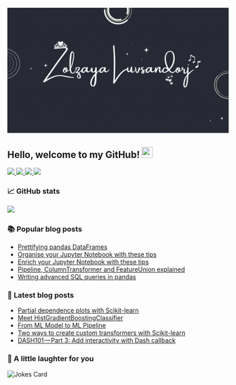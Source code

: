 ![](https://raw.githubusercontent.com/zluvsand/zluvsand/master/banner.gif)

## Hello, welcome to my GitHub! <img src="https://raw.githubusercontent.com/zluvsand/zluvsand/master/wave.gif" height="25px" width="25px">

<a href="https://medium.com/@zluvsand">
    <img src="https://img.shields.io/badge/MEDIUM-12100E?logo=medium&color=fe6e95&logoColor=white" />
</a>
<a href="https://www.linkedin.com/in/zluvsand/">
    <img src="https://img.shields.io/badge/LINKEDIN-12100E?logo=linkedin&color=282A36&logoColor=white" />
</a>
<a href="https://zluvsand.github.io/">
    <img src="https://img.shields.io/badge/WEBSITE-12100E?logo=html5&color=fe6e95&logoColor=white" />
</a>
<a href="https://open.spotify.com/playlist/7KmIUNWrK8wEHfQcQfFrQ1?si=0e2d44043b5a40a4">
    <img src="https://img.shields.io/badge/SPOTIFY-12100E?logo=spotify&color=282A36&logoColor=white" />
</a>

### 📈 GitHub stats
<p><img src="https://github-readme-streak-stats.herokuapp.com/?user=zluvsand&theme=dracula"/></p>

### 📚 Popular blog posts
- [Prettifying pandas DataFrames](https://towardsdatascience.com/prettifying-pandas-dataframes-75c1a1a6877d)
- [Organise your Jupyter Notebook with these tips](https://towardsdatascience.com/organise-your-jupyter-notebook-with-these-tips-d164d5dcd51f)
- [Enrich your Jupyter Notebook with these tips](https://towardsdatascience.com/enrich-your-jupyter-notebook-with-these-tips-55c8ead25255)
- [Pipeline, ColumnTransformer and FeatureUnion explained](https://towardsdatascience.com/pipeline-columntransformer-and-featureunion-explained-f5491f815f)
- [Writing advanced SQL queries in pandas](https://towardsdatascience.com/writing-advanced-sql-queries-in-pandas-1dc494a17afe)

### 📂 Latest blog posts
<!-- BLOG-POST-LIST:START -->
- [Partial dependence plots with Scikit-learn](https://towardsdatascience.com/partial-dependence-plots-with-scikit-learn-966ace4864fc?source=rss-5bca2b935223------2)
- [Meet HistGradientBoostingClassifier](https://towardsdatascience.com/meet-histgradientboostingclassifier-54a9df60d066?source=rss-5bca2b935223------2)
- [From ML Model to ML Pipeline](https://towardsdatascience.com/from-ml-model-to-ml-pipeline-9f95c32c6512?source=rss-5bca2b935223------2)
- [Two ways to create custom transformers with Scikit-learn](https://towardsdatascience.com/two-ways-to-create-custom-transformers-with-scikit-learn-b9089acacd37?source=rss-5bca2b935223------2)
- [DASH101 — Part 3: Add interactivity with Dash callback](https://towardsdatascience.com/dash101-part-3-add-interactivity-with-dash-callback-420f564ad622?source=rss-5bca2b935223------2)
<!-- BLOG-POST-LIST:END -->

### 🙊 A little laughter for you
![Jokes Card](https://readme-jokes.vercel.app/api?theme=dracula)

<!-- [![Header](https://raw.githubusercontent.com/zluvsand/zluvsand/master/header.png "Header")](https://medium.com/@zluvsand) -->
<!-- <img src="https://media.giphy.com/media/Cmr1OMJ2FN0B2/source.gif" width="280" height="auto" /></a> -->
